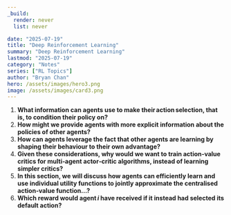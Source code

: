 ```yaml
---
_build:
  render: never
  list: never

date: "2025-07-19"
title: "Deep Reinforcement Learning"
summary: "Deep Reinforcement Learning"
lastmod: "2025-07-19"
category: "Notes"
series: ["RL Topics"]
author: "Bryan Chan"
hero: /assets/images/hero3.png
image: /assets/images/card3.png
---
```



1. **What information can agents use to make their action selection, that is, to condition their policy on?**
2. **How might we provide agents with more explicit information about the policies of other agents?**
3. **How can agents leverage the fact that other agents are learning by shaping their behaviour to their own advantage?**
4. **Given these considerations, why would we want to train action‑value critics for multi‑agent actor‑critic algorithms, instead of learning simpler critics?**
5. **In this section, we will discuss how agents can efficiently learn and use individual utility functions to jointly approximate the centralised action‑value function…?**
6. **Which reward would agent *i* have received if it instead had selected its default action?**

















